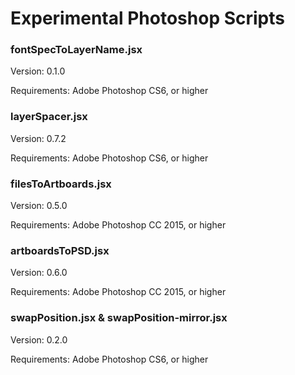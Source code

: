 # Experimental Photoshop Scripts

### fontSpecToLayerName.jsx

Version: 0.1.0

Requirements: Adobe Photoshop CS6, or higher

### layerSpacer.jsx

Version: 0.7.2

Requirements: Adobe Photoshop CS6, or higher

### filesToArtboards.jsx

Version: 0.5.0

Requirements: Adobe Photoshop CC 2015, or higher

### artboardsToPSD.jsx

Version: 0.6.0

Requirements: Adobe Photoshop CC 2015, or higher

### swapPosition.jsx & swapPosition-mirror.jsx

Version: 0.2.0

Requirements: Adobe Photoshop CS6, or higher

